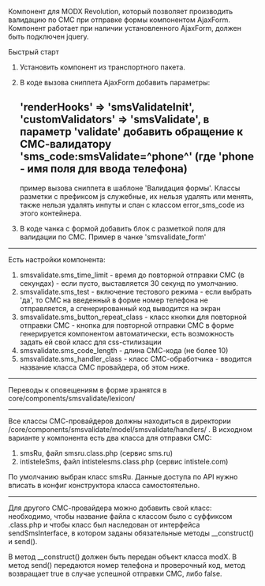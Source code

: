 Компонент для MODX Revolution, который позволяет производить валидацию по СМС при отправке формы компонентом AjaxForm.
Компонент работает при наличии установленного AjaxForm, должен быть подключен jquery.


Быстрый старт
1. Установить компонент из транспортного пакета.
2. В коде вызова сниппета AjaxForm добавить параметры:
	
   'renderHooks' => 'smsValidateInit',
   'customValidators' => 'smsValidate',
	в параметр 'validate' добавить обращение к СМС-валидатору 'sms_code:smsValidate=^phone^' (где 'phone - имя поля для ввода телефона)
	----------------
    пример вызова сниппета в шаблоне 'Валидация формы'. Классы разметки с префиксом js служебные, их нельзя удалять или менять, также нельзя удалять инпуты и спан с классом error_sms_code из этого контейнера.	

2. В коде чанка с формой добавить блок с разметкой поля для валидации по СМС. Пример в чанке 'smsvalidate_form'

--------------------

Есть настройки компонента:

1. smsvalidate.sms_time_limit - время до повторной отправки СМС (в секундах) - если пусто, выставляется 30 секунд по умолчанию.
2. smsvalidate.sms_test - включение тестового режима - если выбрать 'да', то СМС на введенный в форме номер телефона не отправляется, а сгенерированный код выводится на экран
3. smsvalidate.sms_button_repeat_class - класс кнопки для повторной отправки СМС - кнопка для повторной отправки СМС в форме генерируется компонентом автоматически, есть возможность задать ей свой класс для css-стилизации
4. smsvalidate.sms_code_length - длина СМС-кода (не более 10)
5. smsvalidate.sms_handler_class - класс СМС-обработчика - вводится название класса СМС провайдера, об этом ниже.

--------------------
Переводы к оповещениям в форме хранятся в core/components/smsvalidate/lexicon/

--------------------
Все классы СМС-провайдеров должны находиться в директории /core/components/smsvalidate/model/smsvalidate/handlers/ . В исходном варианте у компонента есть два класса для отправки СМС: 

1. smsRu, файл smsru.class.php (сервис sms.ru) 
2. intisteleSms, файл intistelesms.class.php (сервис intistele.com)

По умолчанию выбран класс smsRu. Данные доступа по API нужно вписать в конфиг конструктора класса самостоятельно.

--------------------
Для другого СМС-провайдера можно добавить свой класс: необходимо, чтобы название файла с классом было с суффиксом .class.php и чтобы класс был наследован от интерфейса sendSmsInterface, в котором заданы обязательные методы __construct() и send(). 

В метод __construct() должен быть передан объект класса modX.
В метод send() передаются номер телефона и проверочный код, метод возвращает true в случае успешной отправки СМС, либо false.
